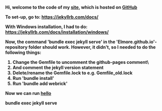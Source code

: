 <b>Hi, welcome to the code of my [site](ElmoreV.github.io), which is hosted on [GitHub](https://github.com/ElmoreV/ElmoreV.github.io)

To set-up, go to: https://jekyllrb.com/docs/

With Windows installation, I had to do:
https://jekyllrb.com/docs/installation/windows/

Now, the command 'bundle exec jekyll serve' in the 'Elmore.github.io'-repository folder should work.
However, it didn't, so I needed to do the following things:
1. Change the Gemfile to uncomment the github-pages comment\
2. And comment the jekyll version statement
3. Delete/rename the Gemfile.lock to e.g. Gemfile_old.lock 
4. Run 'bundle install'
5. Run 'bundle add webrick' 

Now we can run [hello](www.goggle.com)

bundle exec jekyll serve
